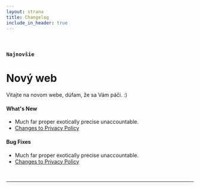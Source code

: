 ```yaml
---
layout: strana
title: Changelog
include_in_header: true
---
```


<br>

### `Najnovšie`
# **Nový web**
Vitajte na novom webe, dúfam, že sa Vám páči. :)

#### What's New
- Much far proper exotically precise unaccountable.
- [Changes to Privacy Policy](/privacypolicy)

#### Bug Fixes
- Much far proper exotically precise unaccountable.
- [Changes to Privacy Policy](/privacypolicy)

<br>

________
<br>
